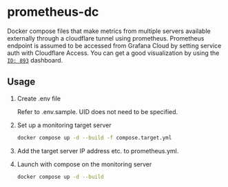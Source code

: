 # prometheus-dc

Docker compose files that make metrics from multiple servers available externally through a cloudflare tunnel using prometheus. Prometheus endpoint is assumed to be accessed from Grafana Cloud by setting service auth with Cloudflare Access. You can get a good visualization by using the [`ID: 893`](https://grafana.com/grafana/dashboards/893-main/) dashboard.

## Usage

1. Create .env file

   Refer to .env.sample. UID does not need to be specified.

2. Set up a monitoring target server

   ```bash
   docker compose up -d --build -f compose.target.yml
   ```

3. Add the target server IP address etc. to prometheus.yml.

4. Launch with compose on the monitoring server

   ```bash
   docker compose up -d --build
   ```
